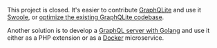 This project is closed.
It's easier to contribute [GraphQLite](https://github.com/thecodingmachine/graphqlite) and use it [Swoole](https://github.com/thecodingmachine/graphqlite/issues/569#issuecomment-1472785114), or [optimize the existing GraphQLite codebase](https://github.com/thecodingmachine/graphqlite/issues/569).

Another solution is to develop a [GraphQL server with Golang](https://github.com/99designs/gqlgen) and use it either as a PHP extension or as a [Docker](https://github.com/docker) microservice.
